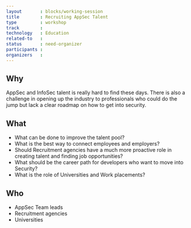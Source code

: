 ```yaml
---
layout       : blocks/working-session
title        : Recruiting AppSec Talent
type         : workshop
track        :
technology   : Education
related-to   :
status       : need-organizer
participants :
organizers   :
---
```


## Why

AppSec and InfoSec talent is really hard to find these days. There is also a challenge in opening up the industry to
professionals who could do the jump but lack a clear roadmap on how to get into security.

## What

 - What can be done to improve the talent pool?
 - What is the best way to connect employees and employers?
 - Should Recruitment agencies have a much more proactive role in creating talent and finding job opportunities?
 - What should be the career path for developers who want to move into Security?
 - What is the role of Universities and Work placements?

## Who

 - AppSec Team leads
 - Recruitment agencies
 - Universities